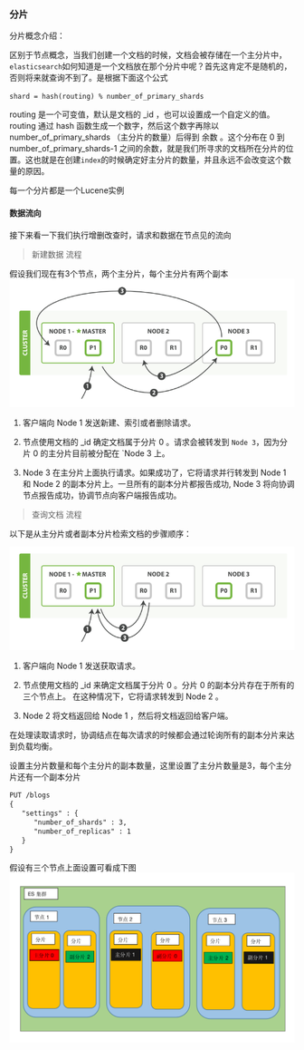 ### 分片

分片概念介绍：

区别于节点概念，当我们创建一个文档的时候，文档会被存储在一个主分片中，`elasticsearch`如何知道是一个文档放在那个分片中呢？首先这肯定不是随机的，否则将来就查询不到了。是根据下面这个公式

`shard = hash(routing) % number_of_primary_shards`

routing 是一个可变值，默认是文档的 _id ，也可以设置成一个自定义的值。routing 通过 hash 函数生成一个数字，然后这个数字再除以 number_of_primary_shards （主分片的数量）后得到 余数 。这个分布在 0 到 number_of_primary_shards-1 之间的余数，就是我们所寻求的文档所在分片的位置。这也就是在创建`index`的时候确定好主分片的数量，并且永远不会改变这个数量的原因。

每一个分片都是一个Lucene实例


#### 数据流向

接下来看一下我们执行增删改查时，请求和数据在节点见的流向

> 新建数据 流程

假设我们现在有3个节点，两个主分片，每个主分片有两个副本
![新建doc](../img/new-doc.png)

1. 客户端向 Node 1 发送新建、索引或者删除请求。

2. 节点使用文档的 _id 确定文档属于分片 0 。请求会被转发到 `Node 3`，因为分片 0 的主分片目前被分配在 `Node 3 上。

3. Node 3 在主分片上面执行请求。如果成功了，它将请求并行转发到 Node 1 和 Node 2 的副本分片上。一旦所有的副本分片都报告成功, Node 3 将向协调节点报告成功，协调节点向客户端报告成功。

> 查询文档 流程

以下是从主分片或者副本分片检索文档的步骤顺序：

![检索文档](../img/get-doc.png)

1. 客户端向 Node 1 发送获取请求。

2. 节点使用文档的 _id 来确定文档属于分片 0 。分片 0 的副本分片存在于所有的三个节点上。 在这种情况下，它将请求转发到 Node 2 。

3. Node 2 将文档返回给 Node 1 ，然后将文档返回给客户端。

在处理读取请求时，协调结点在每次请求的时候都会通过轮询所有的副本分片来达到负载均衡。


设置主分片数量和每个主分片的副本数量，这里设置了主分片数量是3，每个主分片还有一个副本分片
```text
PUT /blogs
{
   "settings" : {
      "number_of_shards" : 3,
      "number_of_replicas" : 1
   }
}
```
假设有三个节点上面设置可看成下图
![集群结构](../img/esclaster.png)
